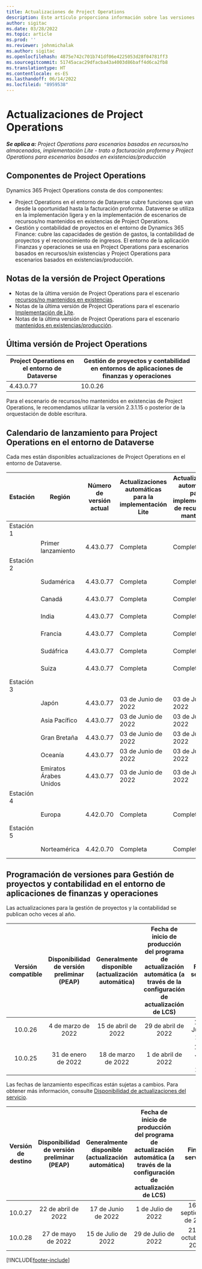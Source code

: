 ```yaml
---
title: Actualizaciones de Project Operations
description: Este artículo proporciona información sobre las versiones publicadas de Dynamics 365 Project Operations.
author: sigitac
ms.date: 03/28/2022
ms.topic: article
ms.prod: ''
ms.reviewer: johnmichalak
ms.author: sigitac
ms.openlocfilehash: 4875e742c701b741df06e4225053d28f04781ff3
ms.sourcegitcommit: 51745acac29dfacba43a4003d86baff4d6ca2fb8
ms.translationtype: HT
ms.contentlocale: es-ES
ms.lasthandoff: 06/14/2022
ms.locfileid: "8959538"
---
```

# <a name="project-operations-updates"></a>Actualizaciones de Project Operations

_**Se aplica a:** Project Operations para escenarios basados en recursos/no almacenados, implementación Lite - trato a facturación proforma y Project Operations para escenarios basados en existencias/producción_



## <a name="project-operations-components"></a>Componentes de Project Operations

Dynamics 365 Project Operations consta de dos componentes:

- Project Operations en el entorno de Dataverse cubre funciones que van desde la oportunidad hasta la facturación proforma. Dataverse se utiliza en la implementación ligera y en la implementación de escenarios de recursos/no mantenidos en existencias de Project Operations.
- Gestión y contabilidad de proyectos en el entorno de Dynamics 365 Finance: cubre las capacidades de gestión de gastos, la contabilidad de proyectos y el reconocimiento de ingresos. El entorno de la aplicación Finanzas y operaciones se usa en Project Operations para escenarios basados en recursos/sin existencias y Project Operations para escenarios basados en existencias/producción.

## <a name="project-operations-release-notes"></a>Notas de la versión de Project Operations
- Notas de la última versión de Project Operations para el escenario [recursos/no mantenidos en existencias](whats-new-may-2022-resource-based.md).
- Notas de la última versión de Project Operations para el escenario [Implementación de Lite](../pro/whats-new/whats-new-may-2022-lite.md).
- Notas de la última versión de Project Operations para el escenario [mantenidos en existencias/producción](../prod-pma/whats-new/whats-new-oct-2021-stocked.md).

## <a name="project-operations-latest-version"></a>Última versión de Project Operations

| Project Operations en el entorno de Dataverse | Gestión de proyectos y contabilidad en entornos de aplicaciones de finanzas y operaciones | 
| --- | --- |
| 4.43.0.77 | 10.0.26 |

Para el escenario de recursos/no mantenidos en existencias de Project Operations, le recomendamos utilizar la versión 2.3.1.15 o posterior de la orquestación de doble escritura.

## <a name="release-schedule-for-project-operations-on-dataverse-environment"></a>Calendario de lanzamiento para Project Operations en el entorno de Dataverse

Cada mes están disponibles actualizaciones de Project Operations en el entorno de Dataverse. 

| Estación | Región | Número de versión actual | Actualizaciones automáticas para la implementación Lite | Actualizaciones automáticas para implementación de recursos/no mantenida | Número de versión siguiente | Próxima versión generalmente disponible |
|-----------|-----------------------|-----------------|--------------------|---------------------|---------------------|---------------------|
| Estación 1 |   &nbsp;              |    &nbsp;       | &nbsp;             |      &nbsp;         |      &nbsp;         |      &nbsp;         |
|   &nbsp;  | Primer lanzamiento         |  4.43.0.77      | Completa           | Completa            | Por determinar                 | 01 de Julio de 2022       |
| Estación 2 |   &nbsp;              |    &nbsp;       | &nbsp;             |      &nbsp;         |      &nbsp;         |      &nbsp;         |
|   &nbsp;  | Sudamérica         |  4.43.0.77      | Completa           | Completa            | Por determinar                 | 01 de Julio de 2022       |
|   &nbsp;  | Canadá                |  4.43.0.77      | Completa           | Completa            | Por determinar                 | 01 de Julio de 2022       |
|   &nbsp;  | India                 |  4.43.0.77      | Completa           | Completa            | Por determinar                 | 01 de Julio de 2022       |
|   &nbsp;  | Francia                |  4.43.0.77      | Completa           | Completa            | Por determinar                 | 01 de Julio de 2022       |
|   &nbsp;  | Sudáfrica          |  4.43.0.77      | Completa           | Completa            | Por determinar                 | 01 de Julio de 2022       |
|   &nbsp;  | Suiza           |  4.43.0.77      | Completa           | Completa            | Por determinar                 | 01 de Julio de 2022       |
| Estación 3 |      &nbsp;           |     &nbsp;      |     &nbsp;         |      &nbsp;         |      &nbsp;         |      &nbsp;         |
|   &nbsp;  | Japón                 |  4.43.0.77      | 03 de Junio de 2022      | 03 de Junio de 2022       | Por determinar                 | 08 de Julio de 2022       |
|   &nbsp;  | Asia Pacífico          |  4.43.0.77      | 03 de Junio de 2022      | 03 de Junio de 2022       | Por determinar                 | 08 de Julio de 2022       |
|   &nbsp;  | Gran Bretaña         |  4.43.0.77      | 03 de Junio de 2022      | 03 de Junio de 2022       | Por determinar                 | 08 de Julio de 2022       |
|   &nbsp;  | Oceanía               |  4.43.0.77      | 03 de Junio de 2022      | 03 de Junio de 2022       | Por determinar                 | 08 de Julio de 2022       |
|   &nbsp;  | Emiratos Árabes Unidos  |  4.43.0.77      | 03 de Junio de 2022      | 03 de Junio de 2022       | Por determinar                 | 08 de Julio de 2022       |
| Estación 4 |     &nbsp;            |     &nbsp;      |     &nbsp;         |      &nbsp;         |      &nbsp;         |      &nbsp;         |
|   &nbsp;  | Europa                |  4.42.0.70      | Completa           | Completa            | 4.43.0.77           | 10 de Junio de 2022       |
| Estación 5 |     &nbsp;            |     &nbsp;      |     &nbsp;         |      &nbsp;         |      &nbsp;         |      &nbsp;         |
|   &nbsp;  | Norteamérica         |  4.42.0.70      | Completa           | Completa            | 4.43.0.77           | 17 de Junio de 2022       |

## <a name="release-schedule-for-project-management-and-accounting-in-the-finance-and-operations-apps-environment"></a>Programación de versiones para Gestión de proyectos y contabilidad en el entorno de aplicaciones de finanzas y operaciones

Las actualizaciones para la gestión de proyectos y la contabilidad se publican ocho veces al año.

|Versión compatible| Disponibilidad de versión preliminar (PEAP) | Generalmente disponible (actualización automática) | Fecha de inicio de producción del programa de actualización automática (a través de la configuración de actualización de LCS) |   Fin de servicio   |
|:---------------:|:---------------------------:|:---------------------------------:|:--------------------------------------------------------------------:|:------------------:|
|     10.0.26     |      4 de marzo de 2022          |        15 de abril de 2022             |                          29 de abril de 2022                              | 15 de Julio de 2022      |
|     10.0.25     |      31 de enero de 2022       |        18 de marzo de 2022             |                          1 de abril de 2022                               | 10 de Junio de 2022      |


Las fechas de lanzamiento específicas están sujetas a cambios. Para obtener más información, consulte [Disponibilidad de actualizaciones del servicio](/dynamics365/fin-ops-core/fin-ops/get-started/public-preview-releases?toc=%2fdynamics365%2ffinance%2ftoc.json).

|Versión de destino | Disponibilidad de versión preliminar (PEAP) | Generalmente disponible (actualización automática) | Fecha de inicio de producción del programa de actualización automática (a través de la configuración de actualización de LCS) |   Fin de servicio   |
|:---------------:|:---------------------------:|:---------------------------------:|:--------------------------------------------------------------------:|:------------------:|
|     10.0.27     |      22 de abril de 2022         |        17 de Junio de 2022              |                          1 de Julio de 2022                                | 16 de septiembre de 2022 |
|     10.0.28     |      27 de mayo de 2022           |        15 de Julio de 2022              |                          29 de Julio de 2022                               | 21 de octubre de 2022   |

[!INCLUDE[footer-include](../includes/footer-banner.md)]

